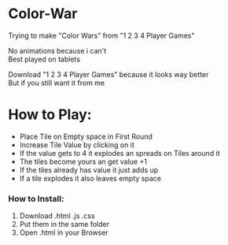 # Color-War
Trying to make "Color Wars" from "1 2 3 4 Player Games"

No animations because i can't <br>
Best played on tablets

Download "1 2 3 4 Player Games" because it looks way better <br>
But if you still want it from me

<h1>How to Play:</h1>
<ul>
  <li>Place Tile on Empty space in First Round</li>
  <li>Increase Tile Value by clicking on it</li>
  <li>If the value gets to 4 it explodes an spreads on Tiles around it</li>
  <li>The tiles become yours an get value +1</li>
  <li>If the tiles already has value it just adds up</li>
  <li>If a tile explodes it also leaves empty space</li>
</ul>

<h3>How to Install:</h3>
<ol>
  <li>Download .html .js .css</li>
  <li>Put them in the same folder</li>
  <li>Open .html in your Browser</li>
</ol>
